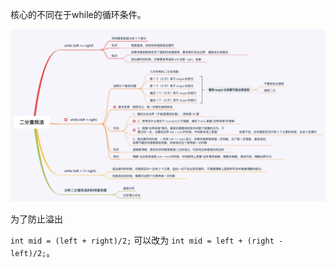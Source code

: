 核心的不同在于while的循环条件。

![二分查找](../../Resources/二分查找.png)



为了防止溢出

`int mid = (left + right)/2;` 可以改为 `int mid = left + (right - left)/2;`。